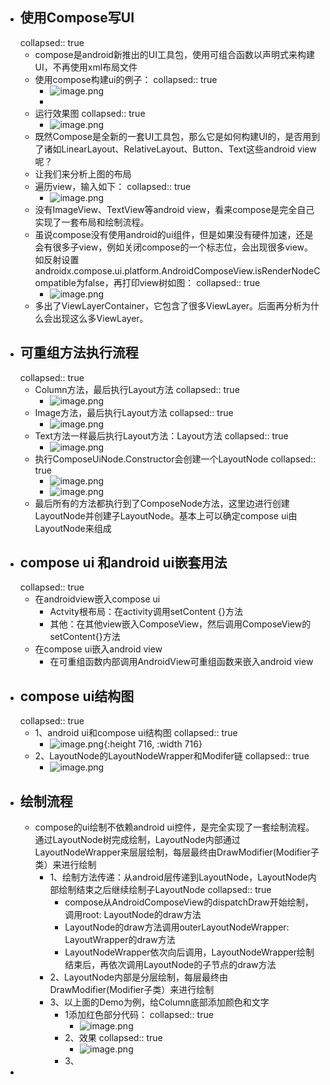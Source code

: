 - ## 使用Compose写UI
  collapsed:: true
	- compose是android新推出的UI工具包，使用可组合函数以声明式来构建UI，不再使用xml布局文件
	- 使用compose构建ui的例子：
	  collapsed:: true
		- ![image.png](../assets/image_1684391017018_0.png)
		-
	- 运行效果图
	  collapsed:: true
		- ![image.png](../assets/image_1684391037897_0.png)
	- 既然Compose是全新的一套UI工具包，那么它是如何构建UI的，是否用到了诸如LinearLayout、RelativeLayout、Button、Text这些android view呢？
	- 让我们来分析上图的布局
	- 遍历view，输入如下：
	  collapsed:: true
		- ![image.png](../assets/image_1684391051742_0.png)
	- 没有ImageView、TextView等android view，看来compose是完全自己实现了一套布局和绘制流程。
	- 虽说compose没有使用android的ui组件，但是如果没有硬件加速，还是会有很多子view，例如关闭compose的一个标志位，会出现很多view。如反射设置androidx.compose.ui.platform.AndroidComposeView.isRenderNodeCompatible为false，再打印view树如图：
	  collapsed:: true
		- ![image.png](../assets/image_1684391066730_0.png)
	- 多出了ViewLayerContainer，它包含了很多ViewLayer。后面再分析为什么会出现这么多ViewLayer。
- ## 可重组方法执行流程
  collapsed:: true
	- Column方法，最后执行Layout方法
	  collapsed:: true
		- ![image.png](../assets/image_1684391338562_0.png)
	- Image方法，最后执行Layout方法
	  collapsed:: true
		- ![image.png](../assets/image_1684391352377_0.png)
	- Text方法一样最后执行Layout方法：Layout方法
	  collapsed:: true
		- ![image.png](../assets/image_1684391368858_0.png)
	- 执行ComposeUiNode.Constructor会创建一个LayoutNode
	  collapsed:: true
		- ![image.png](../assets/image_1684391380281_0.png)
		- ![image.png](../assets/image_1684391388575_0.png)
	- 最后所有的方法都执行到了ComposeNode方法，这里边进行创建LayoutNode并创建子LayoutNode。基本上可以确定compose ui由LayoutNode来组成
- ## compose ui 和android ui嵌套用法
  collapsed:: true
	- 在androidview嵌入compose ui
		- Actvity根布局：在activity调用setContent {}方法
		- 其他：在其他view嵌入ComposeView，然后调用ComposeView的setContent{}方法
	- 在compose ui嵌入android view
		- 在可重组函数内部调用AndroidView可重组函数来嵌入android view
- ## compose ui结构图
  collapsed:: true
	- 1、android ui和compose ui结构图
	  collapsed:: true
		- ![image.png](../assets/image_1684392051843_0.png){:height 716, :width 716}
	- 2、LayoutNode的LayoutNodeWrapper和Modifer链
	  collapsed:: true
		- ![image.png](../assets/image_1684392069097_0.png)
- ## 绘制流程
	- compose的ui绘制不依赖android ui控件，是完全实现了一套绘制流程。通过LayoutNode树完成绘制，LayoutNode内部通过LayoutNodeWrapper来层层绘制，每层最终由DrawModifier(Modifier子类）来进行绘制
		- 1、绘制方法传递：从android层传递到LayoutNode，LayoutNode内部绘制结束之后继续绘制子LayoutNode
		  collapsed:: true
			- compose从AndroidComposeView的dispatchDraw开始绘制，调用root: LayoutNode的draw方法
			- LayoutNode的draw方法调用outerLayoutNodeWrapper: LayoutWrapper的draw方法
			- LayoutNodeWrapper依次向后调用，LayoutNodeWrapper绘制结束后，再依次调用LayoutNode的子节点的draw方法
		- 2、LayoutNode内部是分层绘制，每层最终由DrawModifier(Modifier子类）来进行绘制
		- 3、以上面的Demo为例，给Column底部添加颜色和文字
			- 1添加红色部分代码：
			  collapsed:: true
				- ![image.png](../assets/image_1684393906317_0.png)
			- 2、效果
			  collapsed:: true
				- ![image.png](../assets/image_1684393917094_0.png)
			- 3、
-